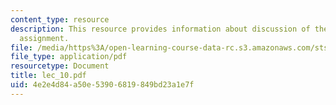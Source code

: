```yaml
---
content_type: resource
description: This resource provides information about discussion of the first paper
  assignment.
file: /media/https%3A/open-learning-course-data-rc.s3.amazonaws.com/sts-005-disease-and-society-in-america-fall-2005/4e2e4d84a50e53906819849bd23a1e7f_lec_10.pdf
file_type: application/pdf
resourcetype: Document
title: lec_10.pdf
uid: 4e2e4d84-a50e-5390-6819-849bd23a1e7f
---
```

